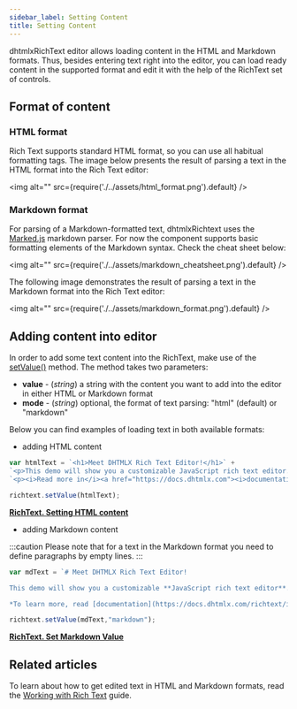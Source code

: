 ```yaml
---
sidebar_label: Setting Content
title: Setting Content
---
```


dhtmlxRichText editor allows loading content in the HTML and Markdown formats. Thus, besides entering text right into the editor, you can load ready content in the supported format and edit it with the help of the RichText 
set of controls.

Format of content
------------------

### HTML format

Rich Text supports standard HTML format, so you can use all habitual formatting tags. The image below presents the result of parsing a text in the HTML format into the Rich Text editor:

<!-- ![HTML format](html_format.png) -->
<img alt="" src={require('./../assets/html_format.png').default} />

### Markdown format

For parsing of a Markdown-formatted text, dhtmlxRichtext uses the [Marked.js](https://github.com/markedjs/marked) markdown parser.
For now the component supports basic formatting elements of the Markdown syntax. Check the cheat sheet below:

<!-- ![Markdown cheat sheet](markdown_cheatsheet.png) -->
<img alt="" src={require('./../assets/markdown_cheatsheet.png').default} />

The following image demonstrates the result of parsing a text in the Markdown format into the Rich Text editor:

<!-- ![Markdown format](markdown_format.png) -->
<img alt="" src={require('./../assets/markdown_format.png').default} />

Adding content into editor
------------------

In order to add some text content into the RichText, make use of the [setValue()](../../api/methods#setvalue) method. The method takes two parameters:

- **value** - (*string*) a string with the content you want to add into the editor in either HTML or Markdown format
- **mode** - (*string*) optional, the format of text parsing: "html" (default) or "markdown"

Below you can find examples of loading text in both available formats:

- adding HTML content

~~~js
var htmlText = `<h1>Meet DHTMLX Rich Text Editor!</h1>` +
`<p>This demo will show you a customizable JavaScript rich text editor.</p>` +
`<p><i>Read more in</i><a href="https://docs.dhtmlx.com"><i>documentation</i></a></p>.`

richtext.setValue(htmlText);
~~~

[**RichText. Setting HTML content**](https://snippet.dhtmlx.com/57v7n2kp)

- adding Markdown content

:::caution
Please note that for a text in the Markdown format you need to define paragraphs by empty lines.
:::

~~~js
var mdText = `# Meet DHTMLX Rich Text Editor!

This demo will show you a customizable **JavaScript rich text editor**.

*To learn more, read [documentation](https://docs.dhtmlx.com/richtext/index.html)*.`

richtext.setValue(mdText,"markdown");
~~~

[**RichText. Set Markdown Value**](https://snippet.dhtmlx.com/9jf91qn9)

Related articles
--------------------

To learn about how to get edited text in HTML and Markdown formats, read the [Working with Rich Text](working_with_richtext.md) guide.


